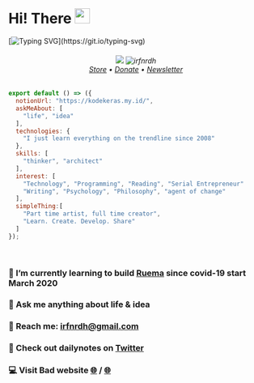 <br>  

# Hi! There <img src="https://raw.githubusercontent.com/MartinHeinz/MartinHeinz/master/wave.gif" width="30px" height="30px"> 
[![Typing SVG](https://readme-typing-svg.demolab.com/?lines=Ini+semua+akan+ditinggalkan;Semoga+bermanfaat+untuk+kamu!)](https://git.io/typing-svg)
<!-- ![x](assets/gh-banner.jpg) -->

<!---
[![Twitter: irfnrdh](https://img.shields.io/twitter/follow/irfnrdh?style=social)](https://twitter.com/irfnrdh)  &nbsp;&nbsp;&nbsp;&nbsp;
[![Linkedin: irfnrdh](https://img.shields.io/badge/-irfnrdh-blue?style=flat-square&logo=Linkedin&logoColor=black&link=https://www.linkedin.com/in/irfnrdh/)](https://www.linkedin.com/id/irfnrdh/)
-->


<h6 align="center">
  <img src="https://img.shields.io/github/followers/irfnrdh">
  <img src="https://komarev.com/ghpvc/?username=irfnrdh" alt="irfnrdh" /> <br>
  <a href="https://irfnrdh.gumroad.com/">Store</a> • <a href="https://www.paypal.me/irfnrdh">Donate</a> • <a href="https://irfnrdh.substack.com">Newsletter</a></h6>
  

```js
export default () => ({
  notionUrl: "https://kodekeras.my.id/",
  askMeAbout: [
    "life", "idea"
  ],
  technologies: {
    "I just learn everything on the trendline since 2008"
  },
  skills: [
    "thinker", "architect"
  ],
  interest: [
    "Technology", "Programming", "Reading", "Serial Entrepreneur"
    "Writing", "Psychology", "Philosophy", "agent of change"
  ],
  simpleThing:[
    "Part time artist, full time creator",
    "Learn. Create. Develop. Share"
  ]
});
```

<br>

### 🌱 I’m currently learning to build [Ruema](https://ruema.xyz) since covid-19 start March 2020
### 💬 Ask me anything about life & idea
### 📧 Reach me: **irfnrdh@gmail.com**
### 👾 Check out dailynotes on [Twitter](https://twitter.com/irfnrdh/)
### 💻 Visit Bad website [🌐](http://irfnrdh.github.io/) / [🌐](http://kodekeras.my.id/)
<br>

<!-- 
<p align="center"> <img src="https://github-readme-stats.vercel.app/api?username=irfnrdh&count_private=true&show_icons=true&theme=tokyonight&custom_title=My Github Stats 👾" alt="hrt" /> </p>  <br>

<p float="right"> <img src="https://github-profile-trophy.vercel.app/?username=irfnrdh&theme=onedark" alt="hrt" /> </p> 

<p align="center"> <img src="https://github-readme-stats.vercel.app/api/top-langs/?username=irfnrdh&show_icons=true&layout=compact&theme=tokyonight" alt="hrt" /> </p>

## Connect with me:

<br>
<a href="http://kodekeras.my.id" target="_blank"><img align="left" alt="hrt" width="28px" src="https://raw.githubusercontent.com/iconic/open-iconic/master/svg/globe.svg" /></a>
<a href="https://twitter.com/irfnrdh" target="_blank"><img align="left" alt="twitter" width="28px" src="https://cdn.jsdelivr.net/npm/simple-icons@v3/icons/twitter.svg" /></a>
<a href="https://www.linkedin.com/in/irfnrdh/" target="_blank"><img align="left" alt="likedin" width="28px" src="https://cdn.jsdelivr.net/npm/simple-icons@v3/icons/linkedin.svg" /></a>
<a href="https://www.instagram.com/irfnrdh/" target="_blank"><img align="left" alt="insta" width="28px" src="https://cdn.jsdelivr.net/npm/simple-icons@v3/icons/instagram.svg" /></a>

<br>
<br>


---

![GitHub metrics](https://metrics.lecoq.io/irfnrdh)  

---

![GitHub streak stats](https://github-readme-streak-stats.herokuapp.com/?user=irfnrdh)  
-->
<!--
Part time artist, full time creator
[Learn. Create. Develop. Share]

|||
|---|---|
|![irfnrdh github stat](https://github-readme-stats.vercel.app/api?username=irfnrdh&show_icons=true&hide_border=true&theme=vue)|![irfnrdh top lang](https://github-readme-stats.vercel.app/api/top-langs/?username=irfnrdh&layout=compact&hide_border=true&theme=vue)| 




### Hi there 👋

Yooo! !

**irfnrdh/irfnrdh** is a ✨ _special_ ✨ repository because its `README.md` (this file) appears on your GitHub profile.

Here are some ideas to get you started:

- 🔭 I’m currently working on ...
- 🌱 I’m currently learning ...
- 👯 I’m looking to collaborate on ...
- 🤔 I’m looking for help with ...
- 💬 Ask me about ...
- 📫 How to reach me: ...
- 😄 Pronouns: ...
- ⚡ Fun fact: ...
-->


<!-- <audio controls autoplay loop>
  <source src="https://cloud-b5knydoz5-hack-club-bot.vercel.app/0imagine_dragons_-_all_eyes__audio_.mp3" type="audio/mpeg">
Your browser does not support the audio element.
</audio> -->
